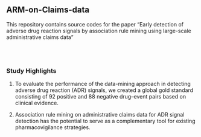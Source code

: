 ## ARM-on-Claims-data
This repository contains source codes for the paper 
“Early detection of adverse drug reaction signals by association rule mining using large-scale administrative claims data”

<br>
<br>  

### Study Highlights
1. To evaluate the performance of the data-mining approach in detecting adverse drug reaction (ADR) signals, 
   we created a global gold standard consisting of 92 positive and 88 negative drug–event pairs based on clinical evidence. 

2. Association rule mining on administrative claims data for ADR signal detection has the potential to serve as a complementary tool 
   for existing pharmacovigilance strategies.

